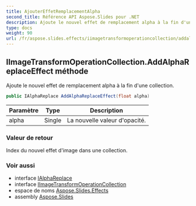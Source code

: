 ```yaml
---
title: AjouterEffetRemplacementAlpha
second_title: Référence API Aspose.Slides pour .NET
description: Ajoute le nouvel effet de remplacement alpha à la fin d'une collection.
type: docs
weight: 90
url: /fr/aspose.slides.effects/iimagetransformoperationcollection/addalphareplaceeffect/
---
```


## IImageTransformOperationCollection.AddAlphaReplaceEffect méthode

Ajoute le nouvel effet de remplacement alpha à la fin d'une collection.

```csharp
public IAlphaReplace AddAlphaReplaceEffect(float alpha)
```

| Paramètre | Type | Description |
| --- | --- | --- |
| alpha | Single | La nouvelle valeur d'opacité. |

### Valeur de retour

Index du nouvel effet d'image dans une collection.

### Voir aussi

* interface [IAlphaReplace](../../ialphareplace)
* interface [IImageTransformOperationCollection](../../iimagetransformoperationcollection)
* espace de noms [Aspose.Slides.Effects](../../iimagetransformoperationcollection)
* assembly [Aspose.Slides](../../../)

<!-- NE PAS ÉDITER : généré par xmldocmd pour Aspose.Slides.dll -->